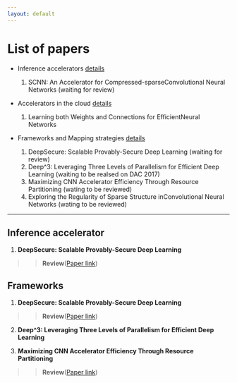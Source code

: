 ```yaml
---
layout: default
---
```


# [](#list) List of papers
  * Inference accelerators [details](#I_acc)
    1. SCNN: An Accelerator for Compressed-sparseConvolutional Neural Networks (waiting for review)


  * Accelerators in the cloud [details](#cloud)
    1. Learning both Weights and Connections for EfficientNeural Networks

  * Frameworks and Mapping strategies [details](#frameworks)
    1. DeepSecure: Scalable Provably-Secure Deep Learning (waiting for review)
    2. Deep^3: Leveraging Three Levels of Parallelism for Efficient Deep Learning (waiting to be realsed on DAC 2017)
    3. Maximizing CNN Accelerator Efficiency Through Resource Partitioning (wating to be reviewed)
    4. Exploring the Regularity of Sparse Structure inConvolutional Neural Networks (wating to be reviewed)

* * *

## <a id="l_acc"></a>Inference accelerator
1. **DeepSecure: Scalable Provably-Secure Deep Learning**
> > **Review**([Paper link](http://people.csail.mit.edu/anurag_m/papers/2017.scnn.isca.pdf))

## <a id="frameworks"></a>Frameworks
1. **DeepSecure: Scalable Provably-Secure Deep Learning**
> > **Review**([Paper link](https://arxiv.org/pdf/1705.08963.pdf))

2. **Deep^3: Leveraging Three Levels of Parallelism for Efficient Deep Learning**


3. **Maximizing CNN Accelerator Efficiency Through Resource Partitioning**
> > **Review**([Paper link](https://arxiv.org/pdf/1607.00064))







<!--
> > **Bibtex**
> > ```
@article{DBLP:journals/corr/LiKDSG16,
  author    = {Hao Li and
               Asim Kadav and
               Igor Durdanovic and
               Hanan Samet and
               Hans Peter Graf},
  title     = {Pruning Filters for Efficient ConvNets},
  journal   = {CoRR},
  volume    = {abs/1608.08710},
  year      = {2016},
  url       = {http://arxiv.org/abs/1608.08710},
  timestamp = {Fri, 02 Sep 2016 17:46:24 +0200},
  biburl    = {http://dblp.uni-trier.de/rec/bib/journals/corr/LiKDSG16},
  bibsource = {dblp computer science bibliography, http://dblp.org}
}
``` -->
